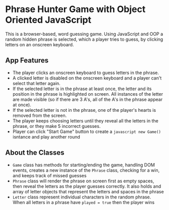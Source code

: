 # Phrase Hunter Game with Object Oriented JavaScript
This is a browser-based, word guessing game. Using JavaScript and OOP a random hidden phrase is selected, which a player tries to guess, by clicking letters on an onscreen keyboard.

## App Features
* The player clicks an onscreen keyboard to guess letters in the phrase.
* A clicked letter is disabled on the onscreen keyboard and a player can't select that letter again.
* If the selected letter is in the phrase at least once, the letter and its position in the phrase is highlighted on screen. All instances of the letter are made visible (so if there are 3 A's, all of the A's in the phrase appear at once).
* If the selected letter is not in the phrase, one of the player's hearts is removed from the screen.
* The player keeps choosing letters until they reveal all the letters in the phrase, or they make 5 incorrect guesses.
* Player can click "Start Game" button to create a ```javascript new Game()``` isntance and play another round

## About the Classes
* ```Game``` class has methods for starting/ending the game, handling DOM events, creates a new instance of the ```Phrase``` class,
    checking for a win, and keeps track of missed guesses
* ```Phrase``` class will render the phrase on screen first as empty spaces, then reveal the letters as the player guesses correctly. It also holds and array of letter objects that represent the letters and spaces in the phrase
* ```Letter``` class represent individual characters in the random phrase. When all letters in a phrase have ```played = true``` then the player wins
